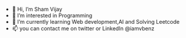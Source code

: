 - 👋 Hi, I’m Sham Vijay
- 👀 I’m interested in Programming
- 🌱 I’m currently learning Web development,AI and Solving Leetcode
- 📫 you can contact me on twitter or LinkedIn @iamvbenz

